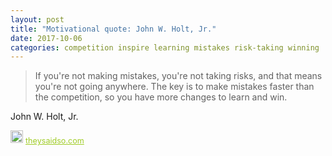 ```yaml
---
layout: post
title: "Motivational quote: John W. Holt, Jr."
date: 2017-10-06
categories: competition inspire learning mistakes risk-taking winning
---
```

> If you're not making mistakes, you're not taking risks, and that means you're not going anywhere. The key is to make mistakes faster than the competition, so you have more changes to learn and win.

John W. Holt, Jr.

<span style="z-index:50;font-size:0.9em;"><img src="https://theysaidso.com/branding/theysaidso.png" height="20" width="20" alt="theysaidso.com"/><a href="https://theysaidso.com" title="Powered by quotes from theysaidso.com" style="color: #9fcc25; margin-left: 4px; vertical-align: middle;">theysaidso.com</a></span>

